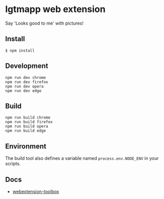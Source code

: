 # lgtmapp web extension

Say &#39;Looks good to me&#39; with pictures!

## Install

    $ npm install

## Development

    npm run dev chrome
    npm run dev firefox
    npm run dev opera
    npm run dev edge

## Build

    npm run build chrome
    npm run build firefox
    npm run build opera
    npm run build edge

## Environment

The build tool also defines a variable named `process.env.NODE_ENV` in your scripts.

## Docs

- [webextension-toolbox](https://github.com/HaNdTriX/webextension-toolbox)
